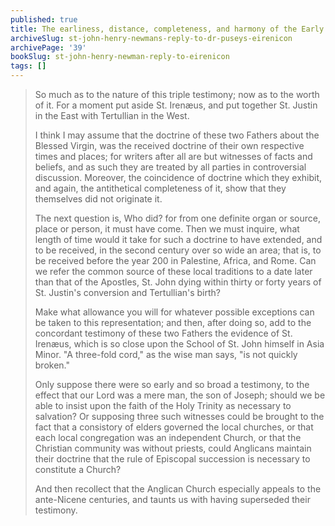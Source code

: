 ```yaml
---
published: true
title: The earliness, distance, completeness, and harmony of the Early Fathers on their teachings about Mary is strong evidence of its Apostolic origin
archiveSlug: st-john-henry-newmans-reply-to-dr-puseys-eirenicon
archivePage: '39'
bookSlug: st-john-henry-newman-reply-to-eirenicon
tags: []
---
```


> So much as to the nature of this triple testimony; now as to the worth of it. For a moment put aside St. Irenæus, and put together St. Justin in the East with Tertullian in the West.
>
> I think I may assume that the doctrine of these two Fathers about the Blessed Virgin, was the received doctrine of their own respective times and places; for writers after all are but witnesses of facts and beliefs, and as such they are treated by all parties in controversial discussion. Moreover, the coincidence of doctrine which they exhibit, and again, the antithetical completeness of it, show that they themselves did not originate it.
>
> The next question is, Who did? for from one definite organ or source, place or person, it must have come. Then we must inquire, what length of time would it take for such a doctrine to have extended, and to be received, in the second century over so wide an area; that is, to be received before the year 200 in Palestine, Africa, and Rome. Can we refer the common source of these local traditions to a date later than that of the Apostles, St. John dying within thirty or forty years of St. Justin's conversion and Tertullian's birth?
>
> Make what allowance you will for whatever possible exceptions can be taken to this representation; and then, after doing so, add to the concordant testimony of these two Fathers the evidence of St. Irenæus, which is so close upon the School of St. John himself in Asia Minor. "A three-fold cord," as the wise man says, "is not quickly broken."
>
> Only suppose there were so early and so broad a testimony, to the effect that our Lord was a mere man, the son of Joseph; should we be able to insist upon the faith of the Holy Trinity as necessary to salvation? Or supposing three such witnesses could be brought to the fact that a consistory of elders governed the local churches, or that each local congregation was an independent Church, or that the Christian community was without priests, could Anglicans maintain their doctrine that the rule of Episcopal succession is necessary to constitute a Church?
>
> And then recollect that the Anglican Church especially appeals to the ante-Nicene centuries, and taunts us with having superseded their testimony.
